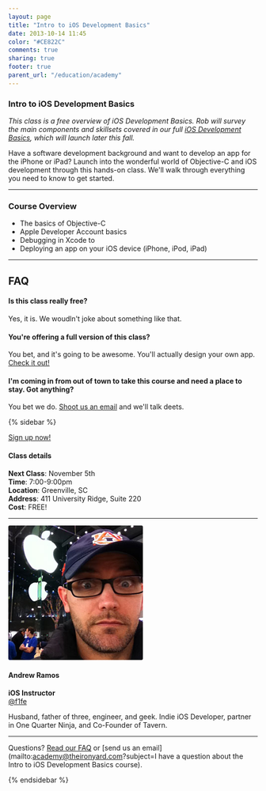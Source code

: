 ```yaml
---
layout: page
title: "Intro to iOS Development Basics"
date: 2013-10-14 11:45
color: "#CE822C"
comments: true
sharing: true
footer: true
parent_url: "/education/academy"
---
```


### Intro to iOS Development Basics

*This class is a free overview of iOS Development Basics. Rob will survey the main components and skillsets covered in our full [iOS Development Basics](/education/academy/ios-development-basics), which will launch later this fall.*

Have a software development background and want to develop an app for the iPhone or iPad? Launch into the wonderful world of Objective-C and iOS development through this hands-on class. We'll walk through everything you need to know to get started. 

---
<a id="schedule"></a>
### Course Overview

* The basics of Objective-C
* Apple Developer Account basics
* Debugging in Xcode to 
* Deploying an app on your iOS device (iPhone, iPod, iPad)

---

<a id="faq"></a>
## FAQ

#### Is this class really free? 

Yes, it is. We woudln't joke about something like that. 

#### You're offering a full version of this class? 

You bet, and it's going to be awesome. You'll actually design your own app. [Check it out!](/education/academy/mobile-app-design)

#### I'm coming in from out of town to take this course and need a place to stay. Got anything? 

You bet we do. <a href="mailto:academy@theironyard.com?subject=I want to take the intro to iOS Development Basics class and need a place to stay"> Shoot us an email</a> and we'll talk deets. 

{% sidebar %}

<a href="https://tito.io/the-iron-yard/intro-to-ios-development-basics-november-2013" class="button"> Sign up now! </a>  

#### Class details  
 
**Next Class**: November 5th   
**Time**: 7:00-9:00pm   
**Location**: Greenville, SC  
**Address**: 411 University Ridge, Suite 220  
**Cost**: FREE! 

---

<img src="/images/education/academy/ios/rob-wright-instructor.jpg" style="border-radius: 3px;">

#### Andrew Ramos

**iOS Instructor**   
[@f1fe](http://twitter.com/f1fe)

Husband, father of three, engineer, and geek. Indie iOS Developer, partner in One Quarter Ninja, and Co-Founder of Tavern. 

---

Questions? [Read our FAQ](#faq) or [send us an email](mailto:academy@theironyard.com?subject=I have a question about the Intro to iOS Development Basics course).

{% endsidebar %}
